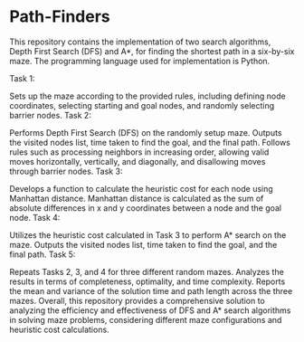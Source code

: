 # Path-Finders
This repository contains the implementation of two search algorithms, Depth First Search (DFS) and A*, for finding the shortest path in a six-by-six maze. The programming language used for implementation is Python.

Task 1:

Sets up the maze according to the provided rules, including defining node coordinates, selecting starting and goal nodes, and randomly selecting barrier nodes.
Task 2:

Performs Depth First Search (DFS) on the randomly setup maze.
Outputs the visited nodes list, time taken to find the goal, and the final path.
Follows rules such as processing neighbors in increasing order, allowing valid moves horizontally, vertically, and diagonally, and disallowing moves through barrier nodes.
Task 3:

Develops a function to calculate the heuristic cost for each node using Manhattan distance.
Manhattan distance is calculated as the sum of absolute differences in x and y coordinates between a node and the goal node.
Task 4:

Utilizes the heuristic cost calculated in Task 3 to perform A* search on the maze.
Outputs the visited nodes list, time taken to find the goal, and the final path.
Task 5:

Repeats Tasks 2, 3, and 4 for three different random mazes.
Analyzes the results in terms of completeness, optimality, and time complexity.
Reports the mean and variance of the solution time and path length across the three mazes.
Overall, this repository provides a comprehensive solution to analyzing the efficiency and effectiveness of DFS and A* search algorithms in solving maze problems, considering different maze configurations and heuristic cost calculations.
